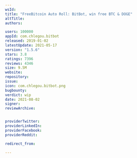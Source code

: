 ```yaml
---
wsId: 
title: "FreeBitcoin Auto Roll: BitBot, win free BTC & DOGE"
altTitle: 
authors:

users: 100000
appId: com.chlegou.bitbot
released: 2019-01-02
latestUpdate: 2021-05-17
version: "1.5.6"
stars: 3.8
ratings: 7396
reviews: 4346
size: 9.5M
website: 
repository: 
issue: 
icon: com.chlegou.bitbot.png
bugbounty: 
verdict: wip
date: 2021-08-02
signer: 
reviewArchive:


providerTwitter: 
providerLinkedIn: 
providerFacebook: 
providerReddit: 

redirect_from:

---
```



